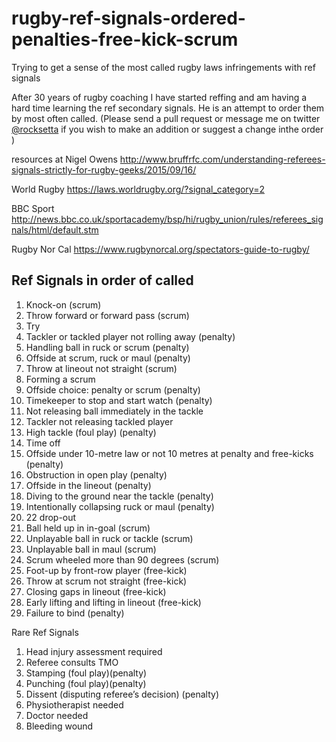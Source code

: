# rugby-ref-signals-ordered-penalties-free-kick-scrum
Trying to get a sense of the most called rugby laws infringements with ref signals


After 30 years of rugby coaching I have started reffing and am having a hard time learning the ref secondary signals. He is an attempt to order them by most often called. (Please send a pull request or message me on twitter [@rocksetta](https://twitter.com/rocksetta) if you wish to make an addition or suggest a change inthe order )


resources at
Nigel Owens  http://www.bruffrfc.com/understanding-referees-signals-strictly-for-rugby-geeks/2015/09/16/


World Rugby https://laws.worldrugby.org/?signal_category=2

BBC Sport http://news.bbc.co.uk/sportacademy/bsp/hi/rugby_union/rules/referees_signals/html/default.stm

Rugby Nor Cal  https://www.rugbynorcal.org/spectators-guide-to-rugby/

## Ref Signals in order of called 


1. Knock-on (scrum)
1. Throw forward or forward pass (scrum)
1. Try 
1. Tackler or tackled player not rolling away (penalty)
1. Handling ball in ruck or scrum (penalty)
1. Offside at scrum, ruck or maul (penalty)
1. Throw at lineout not straight (scrum)
1. Forming a scrum
1. Offside choice: penalty or scrum (penalty)
1. Timekeeper to stop and start watch (penalty)
1. Not releasing ball immediately in the tackle
1. Tackler not releasing tackled player
1. High tackle (foul play) (penalty)
1. Time off
1. Offside under 10-metre law or not 10 metres at penalty and free-kicks (penalty)
1. Obstruction in open play (penalty)
1. Offside in the lineout (penalty)
1. Diving to the ground near the tackle (penalty)
1. Intentionally collapsing ruck or maul (penalty)
1. 22 drop-out
1. Ball held up in in-goal (scrum)
1. Unplayable ball in ruck or tackle (scrum)
1. Unplayable ball in maul (scrum)
1. Scrum wheeled more than 90 degrees (scrum)
1. Foot-up by front-row player (free-kick)
1. Throw at scrum not straight (free-kick)
1. Closing gaps in lineout (free-kick)
1. Early lifting and lifting in lineout (free-kick)
1. Failure to bind (penalty)




Rare Ref Signals

1. Head injury assessment required
1. Referee consults TMO
1. Stamping (foul play)(penalty)
1. Punching (foul play)(penalty)
1. Dissent (disputing referee’s decision) (penalty)
1. Physiotherapist needed
1. Doctor needed
1. Bleeding wound


